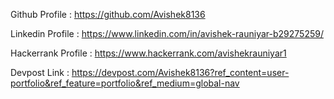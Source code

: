 Github Profile : https://github.com/Avishek8136

Linkedin Profile : https://www.linkedin.com/in/avishek-rauniyar-b29275259/

Hackerrank Profile : https://www.hackerrank.com/avishekrauniyar1

Devpost Link : https://devpost.com/Avishek8136?ref_content=user-portfolio&ref_feature=portfolio&ref_medium=global-nav
